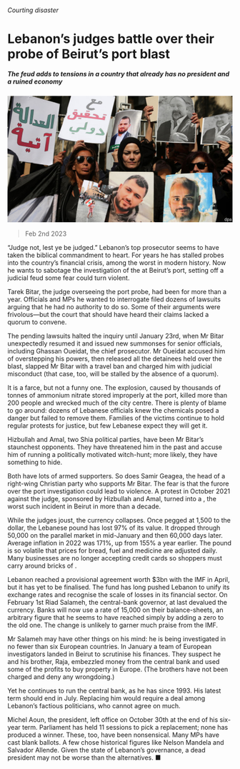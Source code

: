 ###### Courting disaster

# Lebanon’s judges battle over their probe of Beirut’s port blast 

##### The feud adds to tensions in a country that already has no president and a ruined economy 

![image](images/20230204_MAP501.jpg) 

> Feb 2nd 2023 

“Judge not, lest ye be judged.” Lebanon’s top prosecutor seems to have taken the biblical commandment to heart. For years he has stalled probes into the country’s financial crisis, among the worst in modern history. Now he wants to sabotage the investigation of the  at Beirut’s port, setting off a judicial feud some fear could turn violent.

Tarek Bitar, the judge overseeing the port probe, had been  for more than a year. Officials and MPs he wanted to interrogate filed dozens of lawsuits arguing that he had no authority to do so. Some of their arguments were frivolous—but the court that should have heard their claims lacked a quorum to convene.

The pending lawsuits halted the inquiry until January 23rd, when Mr Bitar unexpectedly resumed it and issued new summonses for senior officials, including Ghassan Oueidat, the chief prosecutor. Mr Oueidat accused him of overstepping his powers, then released all the detainees held over the blast, slapped Mr Bitar with a travel ban and charged him with judicial misconduct (that case, too, will be stalled by the absence of a quorum).

It is a farce, but not a funny one. The explosion, caused by thousands of tonnes of ammonium nitrate stored improperly at the port, killed more than 200 people and wrecked much of the city centre. There is plenty of blame to go around: dozens of Lebanese officials knew the chemicals posed a danger but failed to remove them. Families of the victims continue to hold regular protests for justice, but few Lebanese expect they will get it.

Hizbullah and Amal, two Shia political parties, have been Mr Bitar’s staunchest opponents. They have threatened him in the past and accuse him of running a politically motivated witch-hunt; more likely, they have something to hide.

Both have lots of armed supporters. So does Samir Geagea, the head of a right-wing Christian party who supports Mr Bitar. The fear is that the furore over the port investigation could lead to violence. A protest in October 2021 against the judge, sponsored by Hizbullah and Amal, turned into a , the worst such incident in Beirut in more than a decade.

While the judges joust, the currency collapses. Once pegged at 1,500 to the dollar, the Lebanese pound has lost 97% of its value. It dropped through 50,000 on the parallel market in mid-January and then 60,000 days later. Average inflation in 2022 was 171%, up from 155% a year earlier. The pound is so volatile that prices for bread, fuel and medicine are adjusted daily. Many businesses are no longer accepting credit cards so shoppers must carry around bricks of .

Lebanon reached a provisional agreement worth $3bn with the IMF in April, but it has yet to be finalised. The fund has long pushed Lebanon to unify its exchange rates and recognise the scale of losses in its financial sector. On February 1st Riad Salameh, the central-bank governor, at last devalued the currency. Banks will now use a rate of 15,000 on their balance-sheets, an arbitrary figure that he seems to have reached simply by adding a zero to the old one. The change is unlikely to garner much praise from the IMF.

Mr Salameh may have other things on his mind: he is being investigated in no fewer than six European countries. In January a team of European investigators landed in Beirut to scrutinise his finances. They suspect he and his brother, Raja, embezzled money from the central bank and used some of the profits to buy property in Europe. (The brothers have not been charged and deny any wrongdoing.)

Yet he continues to run the central bank, as he has since 1993. His latest term should end in July. Replacing him would require a deal among Lebanon’s factious politicians, who cannot agree on much.

Michel Aoun, the president, left office on October 30th at the end of his six-year term. Parliament has held 11 sessions to pick a replacement; none has produced a winner. These, too, have been nonsensical. Many MPs have cast blank ballots. A few chose historical figures like Nelson Mandela and Salvador Allende. Given the state of Lebanon’s governance, a dead president may not be worse than the alternatives. ■

